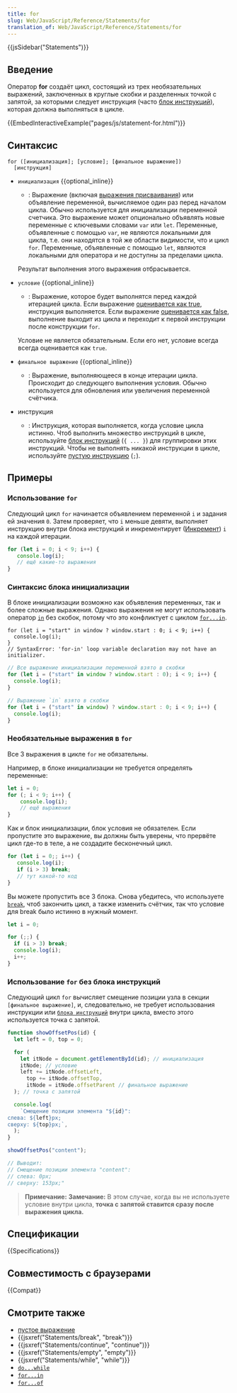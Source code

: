 ```yaml
---
title: for
slug: Web/JavaScript/Reference/Statements/for
translation_of: Web/JavaScript/Reference/Statements/for
---
```


{{jsSidebar("Statements")}}

## Введение

Оператор **for** создаёт цикл, состоящий из трех необязательных выражений, заключенных в круглые скобки и разделенных точкой с запятой, за которыми следует инструкция (часто [блок инструкций](/ru/docs/Web/JavaScript/Reference/Statements/block)), которая должна выполняться в цикле.

{{EmbedInteractiveExample("pages/js/statement-for.html")}}

## Синтаксис

```js-nolint
for ([инициализация]; [условие]; [финальное выражение])
  [инструкция]
```

- `инициализация` {{optional_inline}}
  - : Выражение (включая [выражения присваивания](/ru/docs/Web/JavaScript/Reference/Operators/Assignment)) или объявление переменной, вычисляемое один раз перед началом цикла. Обычно используется для инициализации переменной счетчика. Это выражение может опционально объявлять новые переменные с ключевыми словами `var` или `let`. Переменные, объявленные с помощью `var`, не являются локальными для цикла, т.е. они находятся в той же области видимости, что и цикл `for`. Переменные, объявленные с помощью `let`, являются локальными для оператора и не доступны за пределами цикла.

  Результат выполнения этого выражения отбрасывается.

- `условие` {{optional_inline}}
  - : Выражение, которое будет выполнятся перед каждой итерацией цикла. Если выражение [оценивается как true](/ru/docs/Glossary/Truthy), инструкция выполняется. Если выражение [оценивается как false](/ru/docs/Glossary/Falsy), выполнение выходит из цикла и переходит к первой инструкции после конструкции `for`.

  Условие не является обязательным. Если его нет, условие всегда всегда оценивается как `true`.

- `финальное выражение` {{optional_inline}}
  - : Выражение, выполняющееся в конце итерации цикла. Происходит до следующего выполнения условия. Обычно используется для обновления или увеличения переменной счётчика.

- инструкция
  - : Инструкция, которая выполняется, когда условие цикла истинно. Чтоб выполнить множество инструкций в цикле, используйте [блок инструкций](/ru/docs/JavaScript/Reference/Statements/block) (`{ ... }`) для группировки этих инструкций. Чтобы не выполнять никакой инструкции в цикле, используйте [пустую инструкцию](/ru/docs/Web/JavaScript/Reference/Statements/Empty) (`;`).

## Примеры

### Использование `for`

Следующий цикл `for` начинается объявлением переменной `i` и задания ей значения `0`. Затем проверяет, что `i` меньше девяти, выполняет инструкцию внутри блока инструкций и инкрементирует ([Инкремент](/ru/docs/Web/JavaScript/Reference/Operators/Increment)) `i` на каждой итерации.

```js
for (let i = 0; i < 9; i++) {
   console.log(i);
   // ещё какие-то выражения
}
```

### Синтаксис блока инициализации

В блоке инициализации возможно как объявления переменных, так и более сложные выражения. Однако выражения не могут использовать оператор [`in`](/ru/docs/Web/JavaScript/Reference/Operators/in) без скобок, потому что это конфликтует с циклом [`for...in`](/ru/docs/Web/JavaScript/Reference/Statements/for...in).

```js-nolint example-bad
for (let i = "start" in window ? window.start : 0; i < 9; i++) {
  console.log(i);
}
// SyntaxError: 'for-in' loop variable declaration may not have an initializer.
```

```js example-good
// Все выражение инициализации переменной взято в скобки
for (let i = ("start" in window ? window.start : 0); i < 9; i++) {
  console.log(i);
}

// Выражение `in` взято в скобки 
for (let i = ("start" in window) ? window.start : 0; i < 9; i++) {
  console.log(i);
}
```

### Необязательные выражения в `for`

Все 3 выражения в цикле `for` не обязательны.

Например, в блоке инициализации не требуется определять переменные:

```js
let i = 0;
for (; i < 9; i++) {
    console.log(i);
    // ещё выражения
}
```

Как и блок инициализации, блок условия не обязателен. Если пропустите это выражение, вы должны быть уверены, что прервёте цикл где-то в теле, а не создадите бесконечный цикл.

```js
for (let i = 0;; i++) {
   console.log(i);
   if (i > 3) break;
   // тут какой-то код
}
```

Вы можете пропустить все 3 блока. Снова убедитесь, что используете [`break`](/ru/docs/Web/JavaScript/Reference/Statements/break), чтоб закончить цикл, а также изменить счётчик, так что условие для break было истинно в нужный момент.

```js
let i = 0;

for (;;) {
  if (i > 3) break;
  console.log(i);
  i++;
}
```

### Использование `for` без блока инструкций

Следующий цикл `for` вычисляет смещение позиции узла в секции `[финальное выражение]`, и, следовательно, не требует использования инструкции или [`блока инструкций`](/ru/docs/JavaScript/Reference/Statements/block) внутри цикла, вместо этого используется точка с запятой.

```js
function showOffsetPos(id) {
  let left = 0, top = 0;

  for (
    let itNode = document.getElementById(id); // инициализация
    itNode; // условие
    left += itNode.offsetLeft,
      top += itNode.offsetTop,
      itNode = itNode.offsetParent // финальное выражение
  ); // точка с запятой

  console.log(
    `Смещение позиции элемента "${id}":
слева: ${left}px;
сверху: ${top}px;`,
  );
}

showOffsetPos("content");

// Выводит:
// Смещение позиции элемента "content":
// слева: 0px;
// сверху: 153px;"
```

> **Примечание:** **Замечание:** В этом случае, когда вы не используете условие внутри цикла, **точка с запятой ставится сразу после выражения цикла.**

## Спецификации

{{Specifications}}

## Совместимость с браузерами

{{Compat}}

## Смотрите также

- [пустое выражение](/ru/docs/Web/JavaScript/Reference/Statements/Empty)
- {{jsxref("Statements/break", "break")}}
- {{jsxref("Statements/continue", "continue")}}
- {{jsxref("Statements/empty", "empty")}}
- {{jsxref("Statements/while", "while")}}
- [`do...while`](/ru/docs/Web/JavaScript/Reference/Statements/do...while)
- [`for...in`](/ru/docs/Web/JavaScript/Reference/Statements/for...in)
- [`for...of`](/ru/docs/Web/JavaScript/Reference/Statements/for...of)

